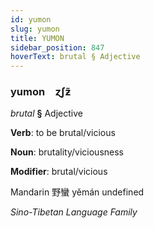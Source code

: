```yaml
---
id: yumon
slug: yumon
title: YUMON
sidebar_position: 847
hoverText: brutal § Adjective
---
```


### yumon&emsp;<span kind="abugida">ɀʃƶ̃</span>

*brutal* **§** Adjective

**Verb**: to be brutal/vicious

**Noun**: brutality/viciousness

**Modifier**: brutal/vicious

Mandarin 野蠻 yěmán undefined

*Sino-Tibetan Language Family*